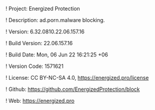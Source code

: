 ! Project: Energized Protection

! Description: ad.porn.malware blocking.

! Version: 6.32.0810.22.06.157.16

! Build Version: 22.06.157.16

! Build Date: Mon, 06 Jun 22 16:21:25 +06

! Version Code: 1571621

! License: CC BY-NC-SA 4.0, https://energized.pro/license

! Github: https://github.com/EnergizedProtection/block

! Web: https://energized.pro
